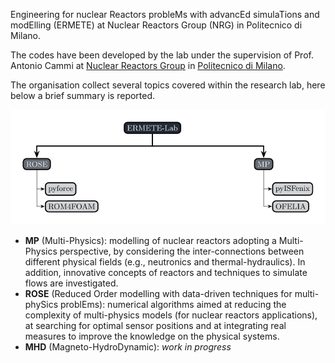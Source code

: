Engineering for nuclear Reactors probleMs with advancEd simulaTions and modElling (ERMETE) at Nuclear Reactors Group (NRG) in Politecnico di Milano.

The codes have been developed by the lab under the supervision of Prof. Antonio Cammi at [Nuclear Reactors Group](https://www.nuclearenergy.polimi.it/) in [Politecnico di Milano](https://www.polimi.it/).

The organisation collect several topics covered within the research lab, here below a brief summary is reported.

<p align="center">
    <img alt="ERMETE-Lab" src="ermete_scheme.svg" width="1000" />
  </a>
</p>

- **MP** (Multi-Physics): modelling of nuclear reactors adopting a Multi-Physics perspective, by considering the inter-connections between different physical fields (e.g., neutronics and thermal-hydraulics). In addition, innovative concepts of reactors and techniques to simulate flows are investigated.
- **ROSE** (Reduced Order modelling with data-driven techniques for multi-phySics problEms): numerical algorithms aimed at reducing the complexity of multi-physics models (for nuclear reactors applications), at searching for optimal sensor positions and at integrating real measures to improve the knowledge on the physical systems.
- **MHD** (Magneto-HydroDynamic): *work in progress* 
